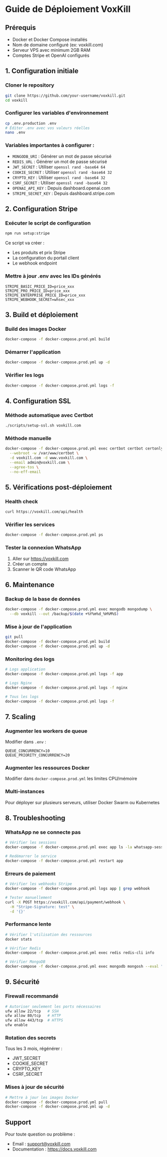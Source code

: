 # Guide de Déploiement VoxKill

## Prérequis

- Docker et Docker Compose installés
- Nom de domaine configuré (ex: voxkill.com)
- Serveur VPS avec minimum 2GB RAM
- Comptes Stripe et OpenAI configurés

## 1. Configuration initiale

### Cloner le repository
```bash
git clone https://github.com/your-username/voxkill.git
cd voxkill
```

### Configurer les variables d'environnement
```bash
cp .env.production .env
# Éditer .env avec vos valeurs réelles
nano .env
```

### Variables importantes à configurer :
- `MONGODB_URI` : Générer un mot de passe sécurisé
- `REDIS_URL` : Générer un mot de passe sécurisé
- `JWT_SECRET` : Utiliser `openssl rand -base64 64`
- `COOKIE_SECRET` : Utiliser `openssl rand -base64 32`
- `CRYPTO_KEY` : Utiliser `openssl rand -base64 32`
- `CSRF_SECRET` : Utiliser `openssl rand -base64 32`
- `OPENAI_API_KEY` : Depuis dashboard.openai.com
- `STRIPE_SECRET_KEY` : Depuis dashboard.stripe.com

## 2. Configuration Stripe

### Exécuter le script de configuration
```bash
npm run setup:stripe
```

Ce script va créer :
- Les produits et prix Stripe
- La configuration du portail client
- Le webhook endpoint

### Mettre à jour .env avec les IDs générés
```
STRIPE_BASIC_PRICE_ID=price_xxx
STRIPE_PRO_PRICE_ID=price_xxx
STRIPE_ENTERPRISE_PRICE_ID=price_xxx
STRIPE_WEBHOOK_SECRET=whsec_xxx
```

## 3. Build et déploiement

### Build des images Docker
```bash
docker-compose -f docker-compose.prod.yml build
```

### Démarrer l'application
```bash
docker-compose -f docker-compose.prod.yml up -d
```

### Vérifier les logs
```bash
docker-compose -f docker-compose.prod.yml logs -f
```

## 4. Configuration SSL

### Méthode automatique avec Certbot
```bash
./scripts/setup-ssl.sh voxkill.com
```

### Méthode manuelle
```bash
docker-compose -f docker-compose.prod.yml exec certbot certbot certonly \
  --webroot -w /var/www/certbot \
  -d voxkill.com -d www.voxkill.com \
  --email admin@voxkill.com \
  --agree-tos \
  --no-eff-email
```

## 5. Vérifications post-déploiement

### Health check
```bash
curl https://voxkill.com/api/health
```

### Vérifier les services
```bash
docker-compose -f docker-compose.prod.yml ps
```

### Tester la connexion WhatsApp
1. Aller sur https://voxkill.com
2. Créer un compte
3. Scanner le QR code WhatsApp

## 6. Maintenance

### Backup de la base de données
```bash
docker-compose -f docker-compose.prod.yml exec mongodb mongodump \
  --db voxkill --out /backup/$(date +%Y%m%d_%H%M%S)
```

### Mise à jour de l'application
```bash
git pull
docker-compose -f docker-compose.prod.yml build
docker-compose -f docker-compose.prod.yml up -d
```

### Monitoring des logs
```bash
# Logs application
docker-compose -f docker-compose.prod.yml logs -f app

# Logs Nginx
docker-compose -f docker-compose.prod.yml logs -f nginx

# Tous les logs
docker-compose -f docker-compose.prod.yml logs -f
```

## 7. Scaling

### Augmenter les workers de queue
Modifier dans `.env` :
```
QUEUE_CONCURRENCY=10
QUEUE_PRIORITY_CONCURRENCY=20
```

### Augmenter les ressources Docker
Modifier dans `docker-compose.prod.yml` les limites CPU/mémoire

### Multi-instances
Pour déployer sur plusieurs serveurs, utiliser Docker Swarm ou Kubernetes

## 8. Troubleshooting

### WhatsApp ne se connecte pas
```bash
# Vérifier les sessions
docker-compose -f docker-compose.prod.yml exec app ls -la whatsapp-sessions/

# Redémarrer le service
docker-compose -f docker-compose.prod.yml restart app
```

### Erreurs de paiement
```bash
# Vérifier les webhooks Stripe
docker-compose -f docker-compose.prod.yml logs app | grep webhook

# Tester manuellement
curl -X POST https://voxkill.com/api/payment/webhook \
  -H "Stripe-Signature: test" \
  -d '{}'
```

### Performance lente
```bash
# Vérifier l'utilisation des ressources
docker stats

# Vérifier Redis
docker-compose -f docker-compose.prod.yml exec redis redis-cli info

# Vérifier MongoDB
docker-compose -f docker-compose.prod.yml exec mongodb mongosh --eval "db.stats()"
```

## 9. Sécurité

### Firewall recommandé
```bash
# Autoriser seulement les ports nécessaires
ufw allow 22/tcp   # SSH
ufw allow 80/tcp   # HTTP
ufw allow 443/tcp  # HTTPS
ufw enable
```

### Rotation des secrets
Tous les 3 mois, régénérer :
- JWT_SECRET
- COOKIE_SECRET
- CRYPTO_KEY
- CSRF_SECRET

### Mises à jour de sécurité
```bash
# Mettre à jour les images Docker
docker-compose -f docker-compose.prod.yml pull
docker-compose -f docker-compose.prod.yml up -d
```

## Support

Pour toute question ou problème :
- Email : support@voxkill.com
- Documentation : https://docs.voxkill.com
